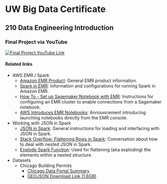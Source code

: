 # UW Big Data Certificate
## 210 Data Engineering Introduction

### Final Project via YouTube

[![Final Project YouTube Link](http://img.youtube.com/vi/n76zlvF4plw/0.jpg)](http://www.youtube.com/watch?v=n76zlvF4plw)

#### Related links
- AWS EMR / Spark
  - [Amazon EMR Product](https://aws.amazon.com/emr/): General EMR product information.
  - [Spark in EMR](https://docs.aws.amazon.com/emr/latest/ReleaseGuide/emr-spark-configure.html): Information and configurations for running Spark in Amazon EMR.
  - [How To - Set up Sagemaker Notebook with EMR](https://aws.amazon.com/blogs/machine-learning/build-amazon-sagemaker-notebooks-backed-by-spark-in-amazon-emr/): Instructions for configuring an EMR cluster to enable connections from a Sagemaker notebook.
  - [AWS Introduces EMR Notebooks](https://aws.amazon.com/about-aws/whats-new/2018/11/introducing-emr-notebooks-a-managed-analytics-environment-based-on-jupyter-notebooks/): Announcement introducing launching notebooks directly from the EMR console.
- Working with JSON in Spark
  - [JSON in Spark](https://spark.apache.org/docs/latest/sql-data-sources-json.html): General instructions for loading and interfacing with JSON in Spark.
  - [Stack Overflow: Flattening Rows in Spark](https://stackoverflow.com/questions/32906613/flattening-rows-in-spark): Conversation about how to deal with nested JSON in Spark.
  - [Explode Spark Function](https://spark.apache.org/docs/2.3.0/api/sql/index.html#explode): Used for flattening (aka exploding) the elements within a nested structure.
- Datasets
  - Chicago Building Permits
    - [Chicago Data Portal Summary](https://data.cityofchicago.org/Buildings/Building-Permits/ydr8-5enu)
    - [GEOJSON Download Link (1.8GB)](https://data.cityofchicago.org/api/geospatial/ydr8-5enu?method=export&format=GeoJSON)
